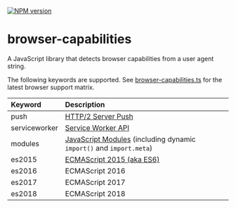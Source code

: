[![NPM version](http://img.shields.io/npm/v/browser-capabilities.svg)](https://www.npmjs.com/package/browser-capabilities)

# browser-capabilities

A JavaScript library that detects browser capabilities from a user agent string.

The following keywords are supported. See [browser-capabilities.ts](https://github.com/Polymer/tools/blob/master/packages/browser-capabilities/src/browser-capabilities.ts) for the latest browser support matrix.

| Keyword       | Description
| :----         | :----
| push          | [HTTP/2 Server Push](https://developers.google.com/web/fundamentals/performance/http2/#server-push)
| serviceworker | [Service Worker API](https://developers.google.com/web/fundamentals/getting-started/primers/service-workers)
| modules       | [JavaScript Modules](https://www.chromestatus.com/feature/5365692190687232) (including dynamic `import()` and `import.meta`)
| es2015        | [ECMAScript 2015 (aka ES6)](https://developers.google.com/web/shows/ttt/series-2/es2015)
| es2016        | ECMAScript 2016
| es2017        | ECMAScript 2017
| es2018        | ECMAScript 2018

